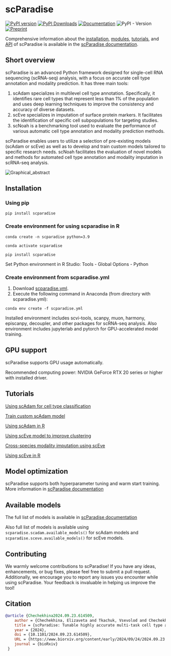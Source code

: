 # scParadise
[![PyPI version](https://badge.fury.io/py/scparadise.svg?icon=si%3Apython)](https://badge.fury.io/py/scparadise)
[![PyPI Downloads](https://static.pepy.tech/badge/scparadise)](https://pepy.tech/projects/scparadise)
[![Documentation](https://readthedocs.org/projects/scparadise/badge/?version=latest)](https://scparadise.readthedocs.io/en/latest/?badge=latest)
![PyPI - Version](https://img.shields.io/pypi/v/scparadise?pypiBaseUrl=https%3A%2F%2Fpypi.org&logo=pypi&logoColor=blue)
[![Preprint](https://img.shields.io/badge/preprint-available-brightgreen)](https://www.biorxiv.org/content/10.1101/2024.09.23.614509v1.full)

Comprehensive information about the [installation](https://scparadise.readthedocs.io/en/latest/installation.html), [modules](https://scparadise.readthedocs.io/en/latest/theory.html), [tutorials](https://scparadise.readthedocs.io/en/latest/tutorials/index.html), and [API](https://scparadise.readthedocs.io/en/latest/api/index.html) of scParadise is available in the [scParadise documentation](https://scparadise.readthedocs.io/en/latest/index.html).

## Short overview
scParadise is an advanced Python framework designed for single-cell RNA sequencing (scRNA-seq) analysis, with a focus on accurate cell type annotation and modality prediction. It has three main tools:

1) scAdam specializes in multilevel cell type annotation. Specifically, it identifies rare cell types that represent less than 1% of the population and uses deep learning techniques to improve the consistency and accuracy of diverse datasets.
2) scEve specializes in imputation of surface protein markers. It facilitates the identification of specific cell subpopulations for targeting studies.
3) scNoah is a benchmarking tool used to evaluate the performance of various automatic cell type annotation and modality prediction methods.

scParadise enables users to utilize a selection of pre-existing models (scAdam or scEve) as well as to develop and train custom models tailored to specific research needs. scNoah facilitates the evaluation of novel models and methods for automated cell type annotation and modality imputation in scRNA-seq analysis.

![Graphical_abstract](https://github.com/user-attachments/assets/ccfc8fba-5eee-42c4-8486-3b5416bb4bd4)

## Installation
### Using pip
```console
pip install scparadise
```
### Create environment for using scparadise in R
```console
conda create -n scparadise python=3.9
```
```console
conda activate scparadise
```
```console
pip install scparadise
```
Set Python environment in R Studio: Tools - Global Options - Python

### Create environment from scparadise.yml
1) Download [scparadise.yml](https://github.com/Chechekhins/scParadise/blob/main/scparadise.yml). 
2) Execute the following command in Anaconda (from directory with scparadise.yml):
```console
conda env create -f scparadise.yml
```
Installed environment includes scvi-tools, scanpy, muon, harmony, episcanpy, decoupler, and other packages for scRNA-seq analysis.
Also environment includes jupyterlab and pytorch for GPU-accelerated model training.  

## GPU support
scParadise supports GPU usage automatically.

Recommended computing power: NVIDIA GeForce RTX 20 series or higher with installed driver.

## Tutorials

[Using scAdam for cell type classification](https://scparadise.readthedocs.io/en/latest/tutorials/notebooks/scAdam/scAdam_predict.html)

[Train custom scAdam model](https://scparadise.readthedocs.io/en/latest/tutorials/notebooks/scAdam/scAdam_train.html)

[Using scAdam in R](https://github.com/Chechekhins/scParadise/blob/main/docs/tutorials/notebooks/scAdam/R_scAdam_predict.R)

[Using scEve model to improve clustering](https://scparadise.readthedocs.io/en/latest/tutorials/notebooks/scEve/scEve_clusterization.html)

[Cross-species modality imputation using scEve](https://scparadise.readthedocs.io/en/latest/tutorials/notebooks/scEve/Cross_species_modality_prediction_using_scEve.html)

[Using scEve in R](https://github.com/Chechekhins/scParadise/blob/main/docs/tutorials/notebooks/scEve/scEve_predict_R.R)

## Model optimization

scParadise supports both hyperparameter tuning and warm start training.
More information in [scParadise documentation](https://scparadise.readthedocs.io/en/latest/tutorials/notebooks/scAdam/scAdam_model_optimization.html)

## Available models
The full list of models is available in [scParadise documentation](https://scparadise.readthedocs.io/en/latest/models/index.html)

Also full list of models is available using `scparadise.scadam.available_models()` for scAdam models and `scparadise.sceve.available_models()` for scEve models.

## Contributing

We warmly welcome contributions to scParadise! If you have any ideas, enhancements, or bug fixes, please feel free to submit a pull request. Additionally, we encourage you to report any issues you encounter while using scParadise. Your feedback is invaluable in helping us improve the tool!

## Citation
```bibtex
@article {Chechekhina2024.09.23.614509,
	author = {Chechekhina, Elizaveta and Tkachuk, Vsevolod and Chechekhin, Vadim},
	title = {scParadise: Tunable highly accurate multi-task cell type annotation and surface protein abundance prediction},
	year = {2024},
	doi = {10.1101/2024.09.23.614509},
	URL = {https://www.biorxiv.org/content/early/2024/09/24/2024.09.23.614509},
	journal = {bioRxiv}
 }
```
 
